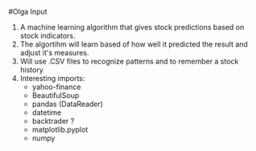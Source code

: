 #Olga Input
1. A machine learning algorithm that gives stock predictions based on stock indicators.
2. The algortihm will learn based of how well it predicted the result and adjust it's measures.
3. Will use .CSV files to recognize patterns and to remember a stock history
4. Interesting imports:
	* yahoo-finance
	* BeautifulSoup
	* pandas (DataReader)
	* datetime
	* backtrader ?
	* matplotlib.pyplot
	* numpy